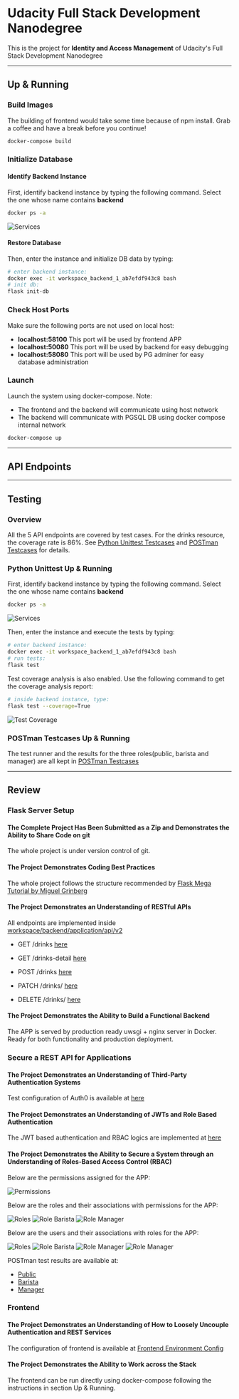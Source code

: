 # Udacity Full Stack Development Nanodegree

This is the project for **Identity and Access Management** of Udacity's Full Stack Development Nanodegree

---

## Up & Running

### Build Images

The building of frontend would take some time because of npm install. Grab a coffee and have a break before you continue!

```bash
docker-compose build
```

### Initialize Database

#### Identify Backend Instance

First, identify backend instance by typing the following command. Select the one whose name contains **backend**

```bash
docker ps -a
```

<img src="doc/services.png" alt="Services"/>

#### Restore Database

Then, enter the instance and initialize DB data by typing:

```bash
# enter backend instance:
docker exec -it workspace_backend_1_ab7efdf943c8 bash
# init db:
flask init-db
```

### Check Host Ports

Make sure the following ports are not used on local host:
* **localhost:58100** This port will be used by frontend APP
* **localhost:50080** This port will be used by backend for easy debugging
* **localhost:58080** This port will be used by PG adminer for easy database administration

### Launch

Launch the system using docker-compose. Note: 

* The frontend and the backend will communicate using host network
* The backend will communicate with PGSQL DB using docker compose internal network

```bash
docker-compose up
```

---

## API Endpoints



---

## Testing

### Overview

All the 5 API endpoints are covered by test cases. For the drinks resource, the coverage rate is 86%. See [Python Unittest Testcases](workspace/backend/tests) and [POSTman Testcases](workspace/backend/tests/postman) for details.

### Python Unittest Up & Running

First, identify backend instance by typing the following command. Select the one whose name contains **backend**

```bash
docker ps -a
```

<img src="doc/services.png" alt="Services"/>

Then, enter the instance and execute the tests by typing:

```bash
# enter backend instance:
docker exec -it workspace_backend_1_ab7efdf943c8 bash
# run tests:
flask test
```

Test coverage analysis is also enabled. Use the following command to get the coverage analysis report:
```bash
# inside backend instance, type:
flask test --coverage=True
```

<img src="doc/test-coverage.png" alt="Test Coverage"/>

### POSTman Testcases Up & Running

The test runner and the results for the three roles(public, barista and manager) are all kept in [POSTman Testcases](workspace/backend/tests/postman)

---

## Review

### Flask Server Setup

#### The Complete Project Has Been Submitted as a Zip and Demonstrates the Ability to Share Code on git

The whole project is under version control of git.

#### The Project Demonstrates Coding Best Practices

The whole project follows the structure recommended by [Flask Mega Tutorial by Miguel Grinberg](https://blog.miguelgrinberg.com/post/the-flask-mega-tutorial-part-xv-a-better-application-structure)

#### The Project Demonstrates an Understanding of RESTful APIs

All endpoints are implemented inside [workspace/backend/application/api/v2](workspace/backend/application/api/v2)

* GET /drinks
    [here](https://github.com/AlexGeControl/Full-Stacker--07-flask-identity-and-access-management/blob/391ae4a47c9212787b726f282af95decb0618b28/workspace/backend/application/api/v2/drinks.py#L67)

* GET /drinks-detail
    [here](https://github.com/AlexGeControl/Full-Stacker--07-flask-identity-and-access-management/blob/391ae4a47c9212787b726f282af95decb0618b28/workspace/backend/application/api/v2/drinks.py#L103)

* POST /drinks
    [here](https://github.com/AlexGeControl/Full-Stacker--07-flask-identity-and-access-management/blob/391ae4a47c9212787b726f282af95decb0618b28/workspace/backend/application/api/v2/drinks.py#L15)

* PATCH /drinks/<id>
    [here](https://github.com/AlexGeControl/Full-Stacker--07-flask-identity-and-access-management/blob/391ae4a47c9212787b726f282af95decb0618b28/workspace/backend/application/api/v2/drinks.py#L140)

* DELETE /drinks/<id>
    [here](https://github.com/AlexGeControl/Full-Stacker--07-flask-identity-and-access-management/blob/391ae4a47c9212787b726f282af95decb0618b28/workspace/backend/application/api/v2/drinks.py#L199)

#### The Project Demonstrates the Ability to Build a Functional Backend

The APP is served by production ready uwsgi + nginx server in Docker. Ready for both functionality and production deployment.

### Secure a REST API for Applications

#### The Project Demonstrates an Understanding of Third-Party Authentication Systems

Test configuration of Auth0 is available at [here](https://github.com/AlexGeControl/Full-Stacker--07-flask-identity-and-access-management/blob/391ae4a47c9212787b726f282af95decb0618b28/workspace/backend/config.py#L23)

#### The Project Demonstrates an Understanding of JWTs and Role Based Authentication

The JWT based authentication and RBAC logics are implemented at [here](https://github.com/AlexGeControl/Full-Stacker--07-flask-identity-and-access-management/blob/391ae4a47c9212787b726f282af95decb0618b28/workspace/backend/application/api/v2/auth/decorators.py#L179)

#### The Project Demonstrates the Ability to Secure a System through an Understanding of Roles-Based Access Control (RBAC)

Below are the permissions assigned for the APP:

<img src="doc/auth0-permissions.png" alt="Permissions"/>

Below are the roles and their associations with permissions for the APP:

<img src="doc/auth0-roles-overview.png" alt="Roles"/>

<img src="doc/auth0-role-barista-details.png" alt="Role Barista"/>

<img src="doc/auth0-role-manager-details.png" alt="Role Manager"/>

Below are the users and their associations with roles for the APP:

<img src="doc/auth0-users-overview.png" alt="Roles"/>

<img src="doc/auth0-user-customer-details.png" alt="Role Barista"/>

<img src="doc/auth0-user-barista-details.png" alt="Role Manager"/>

<img src="doc/auth0-user-manager-details.png" alt="Role Manager"/>

POSTman test results are available at:

* [Public](workspace/backend/tests/postman/udacity-fsnd-udaspicelatte.postman_test_run_role_public.json)
* [Barista](workspace/backend/tests/postman/udacity-fsnd-udaspicelatte.postman_test_run_role_barista.json)
* [Manager](workspace/backend/tests/postman/udacity-fsnd-udaspicelatte.postman_test_run_role_manager.json)

### Frontend

#### The Project Demonstrates an Understanding of How to Loosely Uncouple Authentication and REST Services

The configuration of frontend is available at [Frontend Environment Config](workspace/frontend/src/environment/environment.ts)

#### The Project Demonstrates the Ability to Work across the Stack

The frontend can be run directly using docker-compose following the instructions in section Up & Running.
